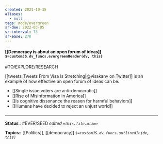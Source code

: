 ```yaml
---
created: 2021-10-18
aliases:
  - null
tags: node/evergreen
sr-due: 2022-03-05
sr-interval: 73
sr-ease: 270
---
```


#### [[Democracy is about an open forum of ideas]] `$=customJS.dv_funcs.evergreenHeader(dv, this)`

#TO/EXPLORE/RESEARCH 

[[tweets_Tweets From Visa Is Stretching|@visakanv on Twitter]] is an example of how effective an open forum of ideas can be. 

- [[Single issue voters are anti-democratic]]
- [[Rise of Misinformation in America]]
- [[Is cognitive dissonance the reason for harmful behaviors]]
- [[Humans have decided to reject an unjust world]]
### <hr class="footnote"/>

**Status**:: #EVER/SEED
*edited `=this.file.mtime`*

**Topics**:: [[Politics]], [[democracy]]
*`$=customJS.dv_funcs.outlinedIn(dv, this)`*
